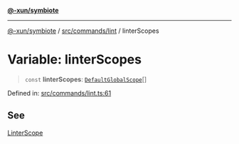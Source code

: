 [**@-xun/symbiote**](../../../../README.md)

***

[@-xun/symbiote](../../../../README.md) / [src/commands/lint](../README.md) / linterScopes

# Variable: linterScopes

> `const` **linterScopes**: [`DefaultGlobalScope`](../../../configure/enumerations/DefaultGlobalScope.md)[]

Defined in: [src/commands/lint.ts:61](https://github.com/Xunnamius/symbiote/blob/2e287e33709b516a0ca83d4aca24e98dc1018688/src/commands/lint.ts#L61)

## See

[LinterScope](../../../configure/enumerations/DefaultGlobalScope.md)
